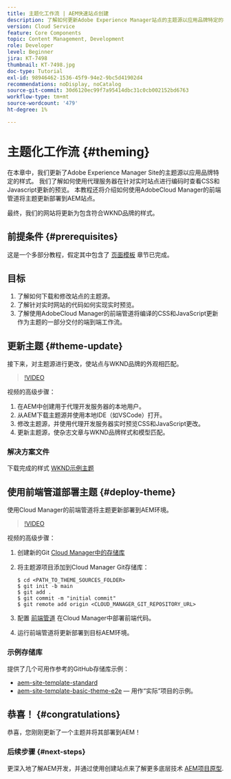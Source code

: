 ```yaml
---
title: 主题化工作流 | AEM快速站点创建
description: 了解如何更新Adobe Experience Manager站点的主题源以应用品牌特定的样式。 了解如何使用代理服务器查看CSS和Javascript更新的实时预览。 本教程还将介绍如何使用AdobeCloud Manager的前端管道将主题更新部署到AEM站点。
version: Cloud Service
feature: Core Components
topic: Content Management, Development
role: Developer
level: Beginner
jira: KT-7498
thumbnail: KT-7498.jpg
doc-type: Tutorial
exl-id: 98946462-1536-45f9-94e2-9bc5d41902d4
recommendations: noDisplay, noCatalog
source-git-commit: 30d6120ec99f7a95414dbc31c0cb002152bd6763
workflow-type: tm+mt
source-wordcount: '479'
ht-degree: 1%

---
```


# 主题化工作流 {#theming}

在本章中，我们更新了Adobe Experience Manager Site的主题源以应用品牌特定的样式。 我们了解如何使用代理服务器在针对实时站点进行编码时查看CSS和Javascript更新的预览。 本教程还将介绍如何使用AdobeCloud Manager的前端管道将主题更新部署到AEM站点。

最终，我们的网站将更新为包含符合WKND品牌的样式。

## 前提条件 {#prerequisites}

这是一个多部分教程，假定其中包含了 [页面模板](./page-templates.md) 章节已完成。

## 目标

1. 了解如何下载和修改站点的主题源。
1. 了解针对实时网站的代码如何实现实时预览。
1. 了解使用AdobeCloud Manager的前端管道将编译的CSS和JavaScript更新作为主题的一部分交付的端到端工作流。

## 更新主题 {#theme-update}

接下来，对主题源进行更改，使站点与WKND品牌的外观相匹配。

>[!VIDEO](https://video.tv.adobe.com/v/332918?quality=12&learn=on)

视频的高级步骤：

1. 在AEM中创建用于代理开发服务器的本地用户。
1. 从AEM下载主题源并使用本地IDE（如VSCode）打开。
1. 修改主题源，并使用代理开发服务器实时预览CSS和JavaScript更改。
1. 更新主题源，使杂志文章与WKND品牌样式和模型匹配。

### 解决方案文件

下载完成的样式 [WKND示例主题](assets/theming/WKND-THEME-src-1.1.zip)

## 使用前端管道部署主题 {#deploy-theme}

使用Cloud Manager的前端管道将主题更新部署到AEM环境。

>[!VIDEO](https://video.tv.adobe.com/v/338722?quality=12&learn=on)

视频的高级步骤：

1. 创建新的Git [Cloud Manager中的存储库](https://experienceleague.adobe.com/docs/experience-manager-cloud-manager/using/managing-code/cloud-manager-repositories.html)
1. 将主题源项目添加到Cloud Manager Git存储库：

   ```shell
   $ cd <PATH_TO_THEME_SOURCES_FOLDER>
   $ git init -b main
   $ git add .
   $ git commit -m "initial commit"
   $ git remote add origin <CLOUD_MANAGER_GIT_REPOSITORY_URL>
   ```

1. 配置 [前端管道](https://experienceleague.adobe.com/docs/experience-manager-cloud-service/implementing/using-cloud-manager/cicd-pipelines/introduction-ci-cd-pipelines.html) 在Cloud Manager中部署前端代码。
1. 运行前端管道将更新部署到目标AEM环境。

### 示例存储库

提供了几个可用作参考的GitHub存储库示例：

* [aem-site-template-standard](https://github.com/adobe/aem-site-template-standard)
* [aem-site-template-basic-theme-e2e](https://github.com/adobe/aem-site-template-basic-theme-e2e)  — 用作“实际”项目的示例。

## 恭喜！ {#congratulations}

恭喜，您刚刚更新了一个主题并将其部署到AEM！

### 后续步骤 {#next-steps}

更深入地了解AEM开发，并通过使用创建站点来了解更多底层技术 [AEM项目原型](../project-archetype/overview.md).

